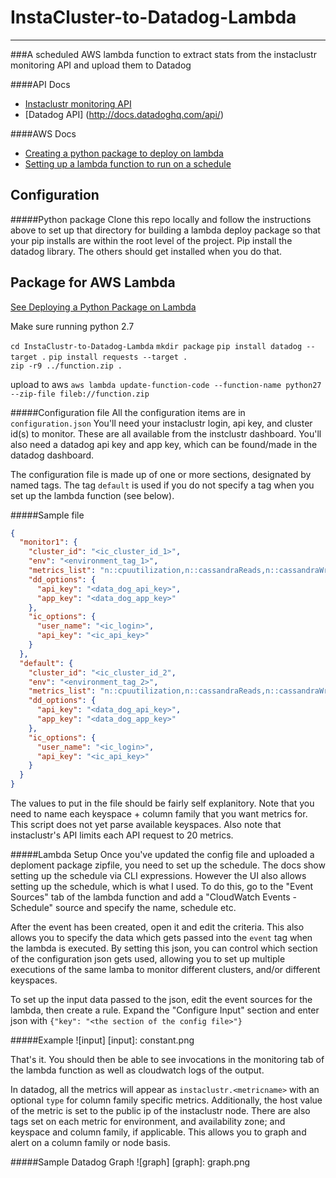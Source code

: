 # InstaCluster-to-Datadog-Lambda 
---
###A scheduled AWS lambda function to extract stats from the instaclustr monitoring API and upload them to Datadog


####API Docs
* [Instaclustr monitoring API](https://support.instaclustr.com/hc/en-us/articles/209695488-Monitoring-API)
* [Datadog API] (http://docs.datadoghq.com/api/)

####AWS Docs
* [Creating a python package to deploy on lambda](https://docs.aws.amazon.com/lambda/latest/dg/lambda-python-how-to-create-deployment-package.html)
* [Setting up a lambda function to run on a schedule](https://docs.aws.amazon.com/lambda/latest/dg/tutorial-scheduled-events-schedule-expressions.html)


## Configuration
#####Python package
Clone this repo locally and follow the instructions above to set up that directory for building a lambda deploy package so that your pip installs are within the root level of the project.  Pip install the datadog library.  The others should get installed when you do that.

## Package for AWS Lambda

[See Deploying a Python Package on Lambda](https://docs.aws.amazon.com/lambda/latest/dg/lambda-python-how-to-create-deployment-package.html)

Make sure running python 2.7

`cd InstaClustr-to-Datadog-Lambda`
`mkdir package`
`pip install datadog --target .`
`pip install requests --target .`	
`zip -r9 ../function.zip .`

upload to aws
`aws lambda update-function-code --function-name python27 --zip-file fileb://function.zip`

#####Configuration file
All the configuration items are in `configuration.json` You'll need your instaclustr login, api key, and cluster id(s) to monitor.  These are all available from the instclustr dashboard.  You'll also need a datadog api key and app key, which can be found/made in the datadog dashboard.

The configuration file is made up of one or more sections, designated by named tags.  The tag `default` is used if you do not specify a tag when you set up the lambda function (see below).

#####Sample file
```json
{
  "monitor1": {
    "cluster_id": "<ic_cluster_id_1>",
    "env": "<environment_tag_1>",
    "metrics_list": "n::cpuutilization,n::cassandraReads,n::cassandraWrites,n::nodeStatus,cf::<keyspace_1>::<columnfamily_1>::readlatency,cf::<keyspace_1>::<columnfamily_1>::writelatency,cf::<keyspace_1>::<columnfamily_2>::readlatency,cf::<keyspace_1>::<columnfamily_2>::writelatency",
    "dd_options": {
      "api_key": "<data_dog_api_key>",
      "app_key": "<data_dog_app_key>"
    },
    "ic_options": {
      "user_name": "<ic_login>",
      "api_key": "<ic_api_key>"
    }
  },
  "default": {
    "cluster_id": "<ic_cluster_id_2",
    "env": "<environment_tag_2>",
    "metrics_list": "n::cpuutilization,n::cassandraReads,n::cassandraWrites,n::nodeStatus,cf::<keyspace_2>::<columnfamily_1>::readlatency,cf::<keyspace_2>::<columnfamily_1>::writelatency,cf::<keyspace_2>::<columnfamily_2>::readlatency,cf::<keyspace_2::columnfamily_2>::writelatency",
    "dd_options": {
      "api_key": "<data_dog_api_key>",
      "app_key": "<data_dog_app_key>"
    },
    "ic_options": {
      "user_name": "<ic_login>",
      "api_key": "<ic_api_key>"
    }
  }
}
```

The values to put in the file should be fairly self explanitory.  Note that you need to name each keyspace + column family that you want metrics for.  This script does not yet parse available keyspaces.  Also note that instaclustr's API limits each API request to 20 metrics.

#####Lambda Setup
Once you've updated the config file and uploaded a deploment package zipfile, you need to set up the schedule.  The docs show setting up the schedule  via CLI expressions.  However the UI also allows setting up the schedule, which is what I used.  To do this, go to the "Event Sources" tab of the lambda function and add a "CloudWatch Events - Schedule" source and specify the name, schedule etc.

After the event has been created, open it and edit the criteria.  This also allows you to specify the data which gets passed into the `event` tag when the lambda is executed.  By setting this json, you can control which section of the configuration json gets used, allowing you to set up multiple executions of the same lamba to monitor different clusters, and/or different keyspaces.

To set up the input data passed to the json, edit the event sources for the lambda, then create a rule.  Expand the "Configure Input" section and enter json with `{"key": "<the section of the config file>"}`


#####Example
![input]
[input]: constant.png

That's it.  You should then be able to see invocations in the monitoring tab of the lambda function as well as cloudwatch logs of the output.

In datadog, all the metrics will appear as `instaclustr.<metricname>` with an optional `type` for column family specific metrics.  Additionally, the host value of the metric is set to the public ip of the instaclustr node.  There are also tags set on each metric for environment, and availability zone; and keyspace and column family, if applicable.  This allows you to graph and alert on a column family or node basis.

#####Sample Datadog Graph
![graph]
[graph]: graph.png
